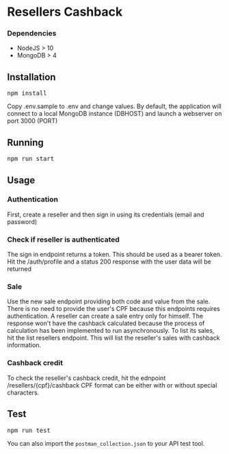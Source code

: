 # Resellers Cashback

### Dependencies
- NodeJS > 10
- MongoDB > 4

## Installation
<pre>
npm install
</pre>

Copy .env.sample to .env and change values.
By default, the application will connect to a local MongoDB instance (DBHOST) and launch a webserver on port 3000 (PORT)

## Running
<pre>
npm run start
</pre>

## Usage

### Authentication
First, create a reseller and then sign in using its credentials (email and password)

### Check if reseller is authenticated
The sign in endpoint returns a token. This should be used as a bearer token.
Hit the /auth/profile and a status 200 response with the user data will be returned

### Sale
Use the new sale endpoint providing both code and value from the sale. There is no need to provide the user's CPF because this endpoints requires authentication.
A reseller can create a sale entry only for himself. The response won't have the cashback calculated because the process of calculation has been implemented to run asynchronously.
To list its sales, hit the list resellers endpoint. This will list the reseller's sales with cashback information.

### Cashback credit
To check the reseller's cashback credit, hit the ednpoint /resellers/{cpf}/cashback
CPF format can be either with or without special characters.

## Test
<pre>
npm run test
</pre>

You can also import the `postman_collection.json` to your API test tool. 

